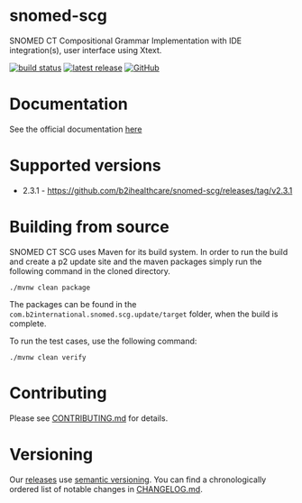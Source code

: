 # snomed-scg

SNOMED CT Compositional Grammar Implementation with IDE integration(s), user interface using Xtext.

[![build status](https://img.shields.io/github/workflow/status/b2ihealthcare/snomed-scg/Java%20CI/main?style=flat-square)](https://github.com/b2ihealthcare/snomed-scg/actions)
[![latest release](https://img.shields.io/github/tag/b2ihealthcare/snomed-scg.svg?style=flat-square)](https://github.com/b2ihealthcare/snomed-scg/releases/tag/v2.3.0)
[![GitHub](https://img.shields.io/github/license/b2ihealthcare/snomed-scg.svg?style=flat-square)](https://github.com/b2ihealthcare/snomed-scg/blob/main/LICENSE)

# Documentation

See the official documentation [here](http://snomed.org/scg)

# Supported versions

* 2.3.1 - https://github.com/b2ihealthcare/snomed-scg/releases/tag/v2.3.1

# Building from source

SNOMED CT SCG uses Maven for its build system. In order to run the build and create a p2 update site and the maven packages simply run the following command in the cloned directory. 

    ./mvnw clean package

The packages can be found in the `com.b2international.snomed.scg.update/target` folder, when the build is complete.

To run the test cases, use the following command:

    ./mvnw clean verify

# Contributing

Please see [CONTRIBUTING.md](CONTRIBUTING.md) for details.

# Versioning

Our [releases](https://github.com/b2ihealthcare/snomed-scg/releases) use [semantic versioning](http://semver.org). You can find a chronologically ordered list of notable changes in [CHANGELOG.md](CHANGELOG.md).
